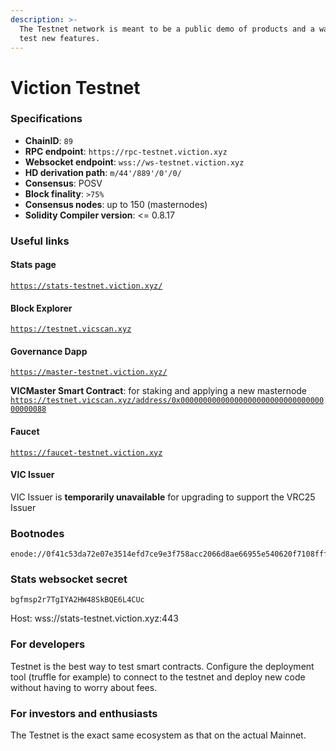 ```yaml
---
description: >-
  The Testnet network is meant to be a public demo of products and a way for to
  test new features.
---
```


# Viction Testnet

### Specifications

* **ChainID**: `89`
* **RPC endpoint**:  `https://rpc-testnet.viction.xyz`
* **Websocket endpoint**: `wss://ws-testnet.viction.xyz`
* **HD derivation path**: `m/44'/889'/0'/0/`
* **Consensus**: POSV
* **Block finality**: `>75%`
* **Consensus nodes**: up to 150 (masternodes)
* **Solidity Compiler version**: <= 0.8.17

### Useful links

#### Stats page

[`https://stats-testnet.viction.xyz/`](https://stats-testnet.viction.xyz/)

#### Block Explorer

[`https://testnet.vicscan.xyz`](https://testnet.vicscan.xyz)

#### Governance Dapp

[`https://master-testnet.viction.xyz/`](https://master-testnet.viction.xyz/)

**VICMaster Smart Contract**: for staking and applying a new masternode [`https://testnet.vicscan.xyz/address/0x0000000000000000000000000000000000000088`](https://testnet.vicscan.xyz/address/0x0000000000000000000000000000000000000088)

#### Faucet

[`https://faucet-testnet.viction.xyz`](https://faucet-testnet.viction.xyz)

#### VIC Issuer

VIC Issuer is **temporarily unavailable** for upgrading to support the VRC25 Issuer

### Bootnodes

```
enode://0f41c53da72e07e3514efd7ce9e3f758acc2066d8ae66955e540620f7108fff91f8ebdc734b89dca14db2a70cdaf8c957579ec94e3dfdfe91b2923272f1cc099@13.214.64.64:30601
```

### Stats websocket secret

`bgfmsp2r7TgIYA2HW48SkBQE6L4CUc`

Host: wss://stats-testnet.viction.xyz:443

### For developers

Testnet is the best way to test smart contracts. Configure the deployment tool (truffle for example) to connect to the testnet and deploy new code without having to worry about fees.

### For investors and enthusiasts

The Testnet is the exact same ecosystem as that on the actual Mainnet.

###
